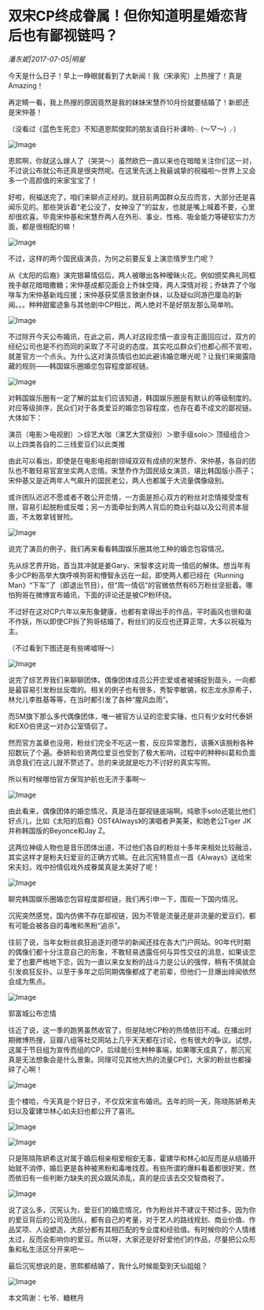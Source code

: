 # 双宋CP终成眷属！但你知道明星婚恋背后也有鄙视链吗？

*潘东妮|2017-07-05|明星*

今天是什么日子！早上一睁眼就看到了大新闻！我（宋承宪）上热搜了！真是Amazing！

再定睛一看，我上热搜的原因竟然是我的妹妹宋慧乔10月份就要结婚了！新郎还是宋仲基！

（没看过《蓝色生死恋》不知道恩熙俊熙的朋友请自行补课哟╮(～▽～)╭）

![Image](http://p3.pstatp.com/large/2c3800030e92c84dda36)

恩熙啊，你就这么嫁人了（哭哭～）虽然欧巴一直以来也在暗暗关注你们这一对，不过说公布就公布还真是很突然呢。在这里先送上我最诚挚的祝福啦～世界上又会多一个高颜值的宋家宝宝了！

好啦，祝福送完了，咱们来聊点正经的。就目前两国群众反应而言，大部分还是喜闻乐见的。那些哭诉着“老公没了，女神没了”的盆友，也就是嘴上喊着不要，心里却很欢喜。毕竟宋仲基和宋慧乔两人在外形、事业、性格、吸金能力等硬软实力方面，都是很相配的嘛！

![Image](http://p1.pstatp.com/large/2c45000337aeb1e546f1)

不过，这样的两个国民级演员，为何之前要反复上演恋情罗生门呢？

从《太阳的后裔》演完银幕情侣后，两人被曝出各种暧昧火花。例如颁奖典礼同框挽手献花暗暗撒糖；宋仲基成都见面会上乔妹空降，两人深情对视；乔妹弄了个咖啡车为宋仲基新戏应援；宋仲基获奖感言致谢乔妹，以及疑似同游巴厘岛的新闻。。。种种甜蜜迹象与其他剧中CP相比，两人绝对不是好朋友那么简单哟。

![Image](http://p1.pstatp.com/large/2c3c00034e75a9dde79a)

不过除开今天公布婚讯，在此之前，两人对这段恋情一直没有正面回应过，双方的经纪公司也是不约而同的采取了不可说的态度。其实吃瓜群众们也都心照不宣啦，就差官方一个点头。为什么这对演员情侣也如此避讳婚恋曝光呢？让我们来揭露隐藏的规则——韩国娱乐圈婚恋包容程度鄙视链。

![Image](http://p3.pstatp.com/large/2c45000337ad308c603e)

对韩国娱乐圈有一定了解的盆友们应该知道，韩国娱乐圈是有默认的等级制度的。对应等级排序，民众们对于各类爱豆的婚恋包容程度，也存在着不成文的鄙视链。大体如下：

演员（电影＞电视剧）＞综艺大咖（演艺大赏级别）＞歌手级solo＞ 顶级组合＞以上四类各自的二三线爱豆们以此类推

由此可以看出，即使是在电影电视剧领域双双有成绩的宋慧乔、宋仲基，各自的团队也不敢轻易官宣坐实两人恋情。宋慧乔作为国民级女演员，堪比韩国版小燕子；宋仲基又是近两年人气飙升的国民老公，两人也都属于大流量偶像级别。

或许团队迟迟不愿或者不敢公开恋情，一方面是担心双方的粉丝对恋情接受度有限，容易引起脱粉或反噬；另一方面牵扯到两人背后的商业利益以及公司资本层面，不太敢拿钱冒险。

![Image](http://p9.pstatp.com/large/2c3a000310f9bb1e6a94)

说完了演员的例子，我们再来看看韩国娱乐圈其他工种的婚恋包容情况。

先从综艺界开始，首当其冲就是姜Gary、宋智孝这对周一情侣的解体。想当年有多少CP粉高举大旗呼唤狗哥和懵智永远在一起，即使两人都已经在《Running Man》“下车”了（即退出节目），但“周一情侣”的官微依然有65万粉丝坚挺着。哪怕狗哥在微博宣布婚讯，下面的评论还是被CP粉环绕。

不过好在这对CP六年以来形象健康，也都有拿得出手的作品，平时画风也很和谐不作妖，所以即使CP拆了狗哥结婚了，粉丝们的反应也还算正常，大多以祝福为主。

（不过看到下图还是有些唏嘘呀～）

![Image](http://p9.pstatp.com/large/2c3a000310fa321c4950)

说完了综艺界我们来聊聊团体。偶像团体成员公开恋爱或者被捕捉到苗头，一向都是最容易引发粉丝反噬的。相关的例子也有很多，秀智李敏镐，权志龙水原希子，林允儿李胜基等等，在当时都引发了各种“腥风血雨”。

而SM旗下那么多代偶像团体，唯一被官方认证的恋爱实锤，也只有少女时代泰妍和EXO伯贤这一对办公室情侣了。

然而官方盖章也没用，粉丝们完全不吃这一套，反应异常激烈，该撕X该脱粉各种招数玩了个遍。泰妍和伯贤两位爱豆也受到了极大影响，过程中的种种纠葛和负面消息我们在这儿就不赘述了。总的来说就是吃力不讨好的真实写照。

所以有时候哪怕官方保驾护航也无济于事啊～

![Image](http://p3.pstatp.com/large/2c4600030c103f51d1fb)

由此看来，偶像团体的婚恋情况，真是活在鄙视链底端啊。纯歌手solo还能比他们好点儿，比如《太阳的后裔》OST《Always》的演唱者尹美莱，和她老公Tiger JK并称韩国版的Beyonce和Jay Z。

这两位神级人物也是音乐团体出道，不过他们各自的粉丝十多年来相处比较融洽，其实这样才是粉夫妇爱豆的正确方式嘛。在此沉宪特意点一首《Always》送给宋宋夫妇，戏中扮情侣戏外成眷属真是太美好了呢！

![Image](http://p3.pstatp.com/large/2c45000337ad308c603e)

聊完韩国娱乐圈婚恋包容程度鄙视链，我们再引申一下，围观一下国内情况。

沉宪突然感觉，国内仿佛不存在鄙视链，因为不管是流量还是非流量的爱豆们，都有可能会被各自的毒唯和黑粉“追杀”。

往前了说，当年女粉丝疯狂追逐刘德华的新闻还挂在各大门户网站。90年代时期的偶像们都十分注意自己的形象，不敢轻易透露任何与异性交往的消息，如果谈恋爱了也要严格地下恋，因为一直以来女友粉的战斗力是公认的强悍，稍有不慎就会引发疯狂反扑。以至于多年之后同期偶像都成了老前辈，但他们一旦爆出绯闻依然会成为焦点。

![Image](http://p1.pstatp.com/large/2c3a000310fb30c45850)

郭富城公布恋情

往近了说，这一季的跑男虽然收官了，但是陆地CP粉的热情依旧不减。在播出时期微博热搜，豆瓣八组等社交网站上几乎天天都在讨论，也有很大的争议。试想，这属于节目组为宣传而组的CP，后续能衍生种种事端，如果哪天成真了，那沉宪真是无法想象会是什么景象。同理可见其他大热的流量CP们，大家的粉丝也都操碎了心啊！

![Image](http://p3.pstatp.com/large/2c3a000310fe919fb356)

歪个楼哈，今天真是个好日子，不仅双宋宣布婚讯。去年的同一天，陈晓陈妍希夫妇以及霍建华林心如夫妇也都公开了喜讯。

![Image](http://p3.pstatp.com/large/2c3c00034e76f9dbc83e)

![Image](http://p1.pstatp.com/large/2c45000337af21654606)

只是陈晓陈妍希这对属于婚后相亲相爱相安无事，霍建华和林心如反而是从结婚开始就不消停，婚后更是各种被黑粉和毒唯找茬。有些所谓的爆料看着都很好笑，然而依旧有一些判断力缺失的民众跟风添乱，真的是应该去交交智商税了。

![Image](http://p1.pstatp.com/large/2c3800030e9590e2d0de)

说了这么多，沉宪认为，爱豆们的婚恋情况，作为粉丝并不建议干预过多。因为你的爱豆背后的公司及团队，都有自己的考量，对于艺人的路线规划、商业价值、作品奖项、人设塑造，大部分都有其相匹配的专业度和经验值。有时候你的个人情绪太过，反而会影响你的爱豆。所以呀，大家还是好好爱他们的作品，尽量把公众形象和私生活区分开来吧～

最后沉宪想说的是，恩熙都结婚了，我什么时候能娶到天仙姐姐？

![Image](http://p3.pstatp.com/large/2c3a000310ff993ec3ae)

本文鸣谢：七爷、糖糕月

